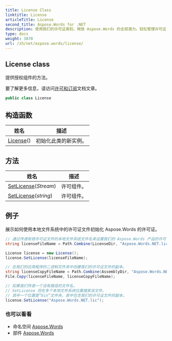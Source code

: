 ```yaml
---
title: License Class
linktitle: License
articleTitle: License
second_title: Aspose.Words for .NET
description: 使用我们的许可证类别，释放 Aspose.Words 的全部潜力。轻松管理许可证，实现无缝文档处理和增强功能。
type: docs
weight: 3870
url: /zh/net/aspose.words/license/
---
```

## License class

提供授权组件的方法。

要了解更多信息，请访问[许可和订阅](https://docs.aspose.com/words/net/licensing/)文档文章。

```csharp
public class License
```

## 构造函数

| 姓名 | 描述 |
| --- | --- |
| [License](license/)() | 初始化此类的新实例。 |

## 方法

| 姓名 | 描述 |
| --- | --- |
| [SetLicense](../../aspose.words/license/setlicense/#setlicense)(*Stream*) | 许可组件。 |
| [SetLicense](../../aspose.words/license/setlicense/#setlicense_1)(*string*) | 许可组件。 |

## 例子

展示如何使用本地文件系统中的许可证文件初始化 Aspose.Words 的许可证。

```csharp
// 通过传递有效许可证文件的本地文件系统文件名来设置我们的 Aspose.Words 产品的许可证。
string licenseFileName = Path.Combine(LicenseDir, "Aspose.Words.NET.lic");

License license = new License();
license.SetLicense(licenseFileName);

// 在我们的应用程序的二进制文件夹中创建我们的许可证文件的副本。
string licenseCopyFileName = Path.Combine(AssemblyDir, "Aspose.Words.NET.lic");
File.Copy(licenseFileName, licenseCopyFileName);

// 如果我们传递一个没有路径的文件名，
// SetLicense 将在多个本地文件系统位置搜索该文件。
// 其中一个位置是“bin”文件夹，其中包含我们的许可证文件的副本。
license.SetLicense("Aspose.Words.NET.lic");
```

### 也可以看看

* 命名空间 [Aspose.Words](../../aspose.words/)
* 部件 [Aspose.Words](../../)
